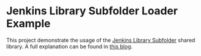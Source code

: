 # Jenkins Library Subfolder Loader Example

This project demonstrate the usage of the [Jenkins Library Subfolder](https://github.com/mld-ger/jenkins-library-subfolder-loader) shared library. A full explanation can be found in [this blog](https://www.code-held.com/2020/01/21/jenkins-local-shared-library/).
